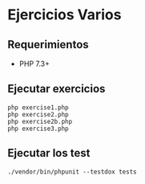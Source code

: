 # Ejercicios Varios

## Requerimientos

- PHP 7.3+

## Ejecutar exercicios

    php exercise1.php
    php exercise2.php
    php exercise2b.php
    php exercise3.php
    
## Ejecutar los test

    ./vendor/bin/phpunit --testdox tests   
